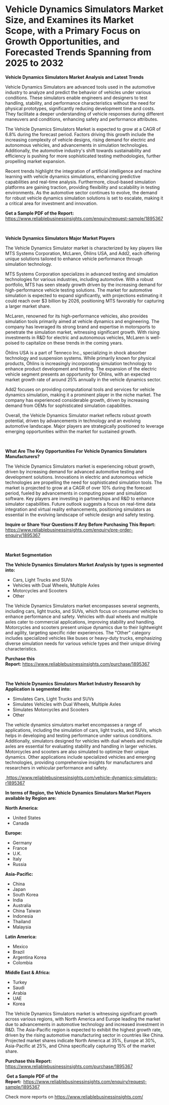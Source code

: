 <p><h1>Vehicle Dynamics Simulators Market Size, and Examines its Market Scope, with a Primary Focus on Growth Opportunities, and Forecasted Trends Spanning from 2025 to 2032</h1></p><p><strong>Vehicle Dynamics Simulators Market Analysis and Latest Trends</strong></p>
<p><p>Vehicle Dynamics Simulators are advanced tools used in the automotive industry to analyze and predict the behavior of vehicles under various conditions. These simulators enable engineers and designers to test handling, stability, and performance characteristics without the need for physical prototypes, significantly reducing development time and costs. They facilitate a deeper understanding of vehicle responses during different maneuvers and conditions, enhancing safety and performance attributes.</p><p>The Vehicle Dynamics Simulators Market is expected to grow at a CAGR of 6.8% during the forecast period. Factors driving this growth include the increasing complexity of vehicle designs, rising demand for electric and autonomous vehicles, and advancements in simulation technologies. Additionally, the automotive industry's shift towards sustainability and efficiency is pushing for more sophisticated testing methodologies, further propelling market expansion.</p><p>Recent trends highlight the integration of artificial intelligence and machine learning with vehicle dynamics simulations, enhancing predictive capabilities and real-time analysis. Furthermore, cloud-based simulation platforms are gaining traction, providing flexibility and scalability in testing environments. As the automotive sector continues to evolve, the demand for robust vehicle dynamics simulation solutions is set to escalate, making it a critical area for investment and innovation.</p></p>
<p><strong>Get a Sample PDF of the Report:&nbsp;</strong> <a href="https://www.reliablebusinessinsights.com/enquiry/request-sample/1895367?utm_campaign=97&utm_medium=2&utm_source=Github&utm_content=ia&utm_term=14012025&utm_id=vehicle-dynamics-simulators">https://www.reliablebusinessinsights.com/enquiry/request-sample/1895367</a></p>
<p>&nbsp;</p>
<p><strong>Vehicle Dynamics Simulators Major Market Players</strong></p>
<p><p>The Vehicle Dynamics Simulator market is characterized by key players like MTS Systems Corporation, McLaren, Öhlins USA, and Add2, each offering unique solutions tailored to enhance vehicle performance through simulation technology.</p><p>MTS Systems Corporation specializes in advanced testing and simulation technologies for various industries, including automotive. With a robust portfolio, MTS has seen steady growth driven by the increasing demand for high-performance vehicle testing solutions. The market for automotive simulation is expected to expand significantly, with projections estimating it could reach over $3 billion by 2026, positioning MTS favorably for capturing a larger market share.</p><p>McLaren, renowned for its high-performance vehicles, also provides simulation tools primarily aimed at vehicle dynamics and engineering. The company has leveraged its strong brand and expertise in motorsports to penetrate the simulation market, witnessing significant growth. With rising investments in R&D for electric and autonomous vehicles, McLaren is well-poised to capitalize on these trends in the coming years.</p><p>Öhlins USA is a part of Tenneco Inc., specializing in shock absorber technology and suspension systems. While primarily known for physical products, Öhlins is increasingly incorporating simulation technology to enhance product development and testing. The expansion of the electric vehicle segment presents an opportunity for Öhlins, with an expected market growth rate of around 25% annually in the vehicle dynamics sector.</p><p>Add2 focuses on providing computational tools and services for vehicle dynamics simulation, making it a prominent player in the niche market. The company has experienced considerable growth, driven by increasing demand from OEMs for sophisticated simulation capabilities.</p><p>Overall, the Vehicle Dynamics Simulator market reflects robust growth potential, driven by advancements in technology and an evolving automotive landscape. Major players are strategically positioned to leverage emerging opportunities within the market for sustained growth.</p></p>
<p>&nbsp;</p>
<p><strong>What Are The Key Opportunities For Vehicle Dynamics Simulators Manufacturers?</strong></p>
<p><p>The Vehicle Dynamics Simulators market is experiencing robust growth, driven by increasing demand for advanced automotive testing and development solutions. Innovations in electric and autonomous vehicle technologies are propelling the need for sophisticated simulation tools. The market is projected to grow at a CAGR of over 10% during the forecast period, fueled by advancements in computing power and simulation software. Key players are investing in partnerships and R&D to enhance simulator capabilities. Future outlook suggests a focus on real-time data integration and virtual reality enhancements, positioning simulators as essential in the evolving landscape of vehicle design and safety testing.</p></p>
<p><strong>Inquire or Share Your Questions If Any Before Purchasing This Report:</strong> <a href="https://www.reliablebusinessinsights.com/enquiry/pre-order-enquiry/1895367?utm_campaign=97&utm_medium=2&utm_source=Github&utm_content=ia&utm_term=14012025&utm_id=vehicle-dynamics-simulators">https://www.reliablebusinessinsights.com/enquiry/pre-order-enquiry/1895367</a></p>
<p>&nbsp;</p>
<p><strong>Market Segmentation</strong></p>
<p><strong>The Vehicle Dynamics Simulators Market Analysis by types is segmented into:</strong></p>
<p><ul><li>Cars, Light Trucks and SUVs</li><li>Vehicles with Dual Wheels, Multiple Axles</li><li>Motorcycles and Scooters</li><li>Other</li></ul></p>
<p><p>The Vehicle Dynamics Simulators market encompasses several segments, including cars, light trucks, and SUVs, which focus on consumer vehicles to enhance performance and safety. Vehicles with dual wheels and multiple axles cater to commercial applications, improving stability and handling. Motorcycles and scooters present unique dynamics due to their lightweight and agility, targeting specific rider experiences. The "Other" category includes specialized vehicles like buses or heavy-duty trucks, emphasizing diverse simulation needs for various vehicle types and their unique driving characteristics.</p></p>
<p><strong>Purchase this Report:&nbsp;</strong><a href="https://www.reliablebusinessinsights.com/purchase/1895367?utm_campaign=97&utm_medium=2&utm_source=Github&utm_content=ia&utm_term=14012025&utm_id=vehicle-dynamics-simulators">https://www.reliablebusinessinsights.com/purchase/1895367</a></p>
<p>&nbsp;</p>
<p><strong>The Vehicle Dynamics Simulators Market Industry Research by Application is segmented into:</strong></p>
<p><ul><li>Simulates Cars, Light Trucks and SUVs</li><li>Simulates Vehicles with Dual Wheels, Multiple Axles</li><li>Simulates Motorcycles and Scooters</li><li>Other</li></ul></p>
<p><p>The vehicle dynamics simulators market encompasses a range of applications, including the simulation of cars, light trucks, and SUVs, which helps in developing and testing performance under various conditions. Additionally, simulators designed for vehicles with dual wheels and multiple axles are essential for evaluating stability and handling in larger vehicles. Motorcycles and scooters are also simulated to optimize their unique dynamics. Other applications include specialized vehicles and emerging technologies, providing comprehensive insights for manufacturers and researchers in vehicular performance and safety.</p></p>
<p><a href="https://www.reliablebusinessinsights.com/vehicle-dynamics-simulators-r1895367?utm_campaign=97&utm_medium=2&utm_source=Github&utm_content=ia&utm_term=14012025&utm_id=vehicle-dynamics-simulators">&nbsp;https://www.reliablebusinessinsights.com/vehicle-dynamics-simulators-r1895367</a></p>
<p><strong>In terms of Region, the Vehicle Dynamics Simulators Market Players available by Region are:</strong></p>
<p>
    <p> <strong> North America: </strong>
        <ul>
            <li>United States</li>
            <li>Canada</li>
        </ul>
        </p> 
    <p> <strong> Europe: </strong>
        <ul>
            <li>Germany</li>
            <li>France</li>
            <li>U.K.</li>
            <li>Italy</li>
            <li>Russia</li>
        </ul>
        </p> 
    <p> <strong> Asia-Pacific: </strong>
        <ul>
            <li>China</li>
            <li>Japan</li>
            <li>South Korea</li>
            <li>India</li>
            <li>Australia</li>
            <li>China Taiwan</li>
            <li>Indonesia</li>
            <li>Thailand</li>
            <li>Malaysia</li>
        </ul>
        </p> 
    <p> <strong> Latin America: </strong>
        <ul>
            <li>Mexico</li>
            <li>Brazil</li>
            <li>Argentina Korea</li>
            <li>Colombia</li>
        </ul>
        </p> 
    <p> <strong> Middle East & Africa: </strong>
        <ul>
            <li>Turkey</li>
            <li>Saudi</li>
            <li>Arabia</li>
            <li>UAE</li>
            <li>Korea</li>
        </ul>
    </p>
    </p>
<p><p>The Vehicle Dynamics Simulators market is witnessing significant growth across various regions, with North America and Europe leading the market due to advancements in automotive technology and increased investment in R&D. The Asia-Pacific region is expected to exhibit the highest growth rate, driven by the rising automotive manufacturing sector in countries like China. Projected market shares indicate North America at 35%, Europe at 30%, Asia-Pacific at 25%, and China specifically capturing 15% of the market share.</p></p>
<p><strong>Purchase this Report: </strong><a href="https://www.reliablebusinessinsights.com/purchase/1895367?utm_campaign=97&utm_medium=2&utm_source=Github&utm_content=ia&utm_term=14012025&utm_id=vehicle-dynamics-simulators">https://www.reliablebusinessinsights.com/purchase/1895367</a></p>
<p>&nbsp;<strong>Get a Sample PDF of the Report:&nbsp;&nbsp;</strong><a href="https://www.reliablebusinessinsights.com/enquiry/request-sample/1895367?utm_campaign=97&utm_medium=2&utm_source=Github&utm_content=ia&utm_term=14012025&utm_id=vehicle-dynamics-simulators">https://www.reliablebusinessinsights.com/enquiry/request-sample/1895367</a></p>
<p><strong></strong></p>
<p>Check more reports on <a href="https://www.reliablebusinessinsights.com/?utm_campaign=97&utm_medium=2&utm_source=Github&utm_content=ia&utm_term=14012025&utm_id=vehicle-dynamics-simulators">https://www.reliablebusinessinsights.com/</a></p>